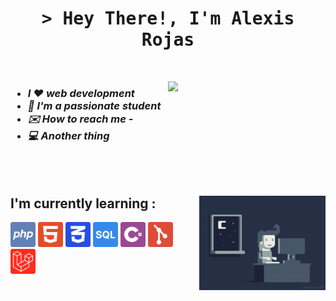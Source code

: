 <h1 align="center">
    <samp>
    &gt; Hey There!, I'm Alexis Rojas</b>
    </samp>
</h1><br>

[<img align="right" width="50%" src="https://github-readme-stats.vercel.app/api/top-langs/?username=Alexis1476&theme=nord&layout=compact">](https://metrics.lecoq.io/ouuan#gh-dark-mode-only)
<!-- [<img align="right" width="50%" src="https://github-readme-stats.vercel.app/api/top-langs/?username=Alexis1476&theme=light&layout=compact">](https://metrics.lecoq.io/ouuan#gh-light-mode-only) -->

<h3>
    <ul>
        <li><i>I ❤️ web development</i></li>
        <li><i>📕 I'm a passionate student</i></li>
        <li><i>✉️ How to reach me -</i></li>
        <li><i>💻 Another thing</i></li>
    </ul>
</h3><br><br>

<div>
    <img align="right" width=40% src="./imgs/programming.gif"/>
    <div>
        <h2>I'm currently learning :</h2>
        <img height=40 src="./imgs/php.svg"/>
        <img height=40 src="./imgs/html.svg"/>
        <img height=40 src="./imgs/css.svg"/>
        <img height=40 src="./imgs/sql.svg"/>
        <img height=40 src="./imgs/cSharp.svg"/>
        <img height=40 src="./imgs/git.svg"/>
        <img height=40 src="./imgs/laravel.svg"/>
    </div>
</div>

